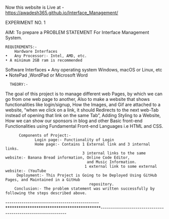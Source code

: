 Now this website is Live at -https://awadesh365.github.io/Interface_Management/

EXPERIMENT NO. 1

   AIM: To prepare a PROBLEM STATEMENT For Interface Management System.

    REQUIREMENTS:-
        Hardware Interfaces
    •   Any Processor:- Intel, AMD, etc.
    • A minimum 2GB ram is recommended 

   Software Interfaces
    • Any operating system Windows, macOS or Linux, etc 
    • NotePad ,WordPad or Microsoft Word

      THEORY:-
The goal of this project is to manage different web Pages, by which we can go from one web page to another,
Also to make a website that shows functionalities like login/signup, How the Images, and Gif are attached to a website, “when we click on a link, it should Redirects to the next web-Tab instead of opening that link on the same Tab”, Adding Styling to a Website, How we can show our sponsors in blog and other Basic front-end Functionalities using Fundamental Front-end Languages i.e HTML and CSS.

          Components of Project:-
                 Login page:- Functionality of Login 
                 Home page:- Contains 1 External link and 3 internal links.
                                      3 internal links to the same website:- Banana Bread information, Online Code Editor,
                                        and Music Information. 
                                       1 external link to some external website:- (YouTube
         Deployment:- This Project is Going to be Deployed Using GitHub Pages, and Maintained in a GitHub 
                                         repository.
        Conclusion:- The problem statement was written successfully by following the steps described above.

----------------------------------------------*******************************************-------------------------------------------------------------
